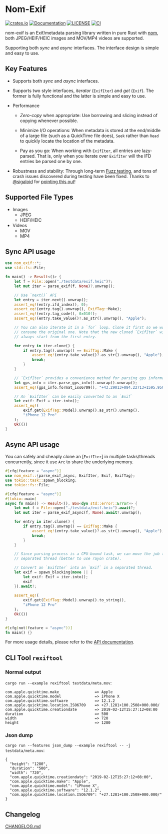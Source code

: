 # Nom-Exif

[![crates.io](https://img.shields.io/crates/v/nom-exif.svg)](https://crates.io/crates/nom-exif)
[![Documentation](https://docs.rs/nom-exif/badge.svg)](https://docs.rs/nom-exif)
[![LICENSE](https://img.shields.io/badge/license-MIT-blue.svg)](LICENSE)
[![CI](https://github.com/mindeng/nom-exif/actions/workflows/rust.yml/badge.svg)](https://github.com/mindeng/nom-exif/actions)

nom-exif is an Exif/metadata parsing library written in pure Rust with
[nom](https://github.com/rust-bakery/nom), both JPEG/HEIF/HEIC images and
MOV/MP4 videos are supported.

Supporting both *sync* and *async* interfaces. The interface design is
simple and easy to use.

## Key Features

- Supports both *sync* and *async* interfaces.

- Supports two style interfaces, *iterator* (`ExifIter`) and *get*
  (`Exif`). The former is fully functional and the latter is simple and
  easy to use.
  
- Performance

  - *Zero-copy* when appropriate: Use borrowing and slicing instead of
    copying whenever possible.
    
  - Minimize I/O operations: When metadata is stored at the end/middle of a
    large file (such as a QuickTime file does), `Seek` rather than `Read`
    to quickly locate the location of the metadata.
    
  - Pay as you go: When working with `ExifIter`, all entries are
    lazy-parsed. That is, only when you iterate over `ExifIter` will the
    IFD entries be parsed one by one.
    
- Robustness and stability: Through long-term [Fuzz
  testing](https://github.com/rust-fuzz/afl.rs), and tons of crash issues
  discovered during testing have been fixed. Thanks to
  [@sigaloid](https://github.com/sigaloid) for [pointing this
  out](https://github.com/mindeng/nom-exif/pull/5)!

## Supported File Types

- Images
  - JPEG
  - HEIF/HEIC
- Videos
  - MOV
  - MP4

## Sync API usage

```rust
use nom_exif::*;
use std::fs::File;

fn main() -> Result<()> {
    let f = File::open("./testdata/exif.heic")?;
    let mut iter = parse_exif(f, None)?.unwrap();

    // Use `next()` API
    let entry = iter.next().unwrap();
    assert_eq!(entry.ifd_index(), 0);
    assert_eq!(entry.tag().unwrap(), ExifTag::Make);
    assert_eq!(entry.tag_code(), 0x010f);
    assert_eq!(entry.take_value()?.as_str().unwrap(), "Apple");

    // You can also iterate it in a `for` loop. Clone it first so we won't
    // consume the original one. Note that the new cloned `ExifIter` will
    // always start from the first entry.

    for entry in iter.clone() {
        if entry.tag().unwrap() == ExifTag::Make {
            assert_eq!(entry.take_value()?.as_str().unwrap(), "Apple");
            break;
        }
    }

    // `ExifIter` provides a convenience method for parsing gps information
    let gps_info = iter.parse_gps_info().unwrap().unwrap();
    assert_eq!(gps_info.format_iso6709(), "+43.29013+084.22713+1595.950/");

    // An `ExifIter` can be easily converted to an `Exif`
    let exif: Exif = iter.into();
    assert_eq!(
        exif.get(ExifTag::Model).unwrap().as_str().unwrap(),
        "iPhone 12 Pro"
    );
    Ok(())
}
```

## Async API usage

You can safely and cheaply clone an [`ExifIter`] in multiple tasks/threads
concurrently, since it use `Arc` to share the underlying memory.

```rust
#[cfg(feature = "async")]
use nom_exif::{parse_exif_async, ExifIter, Exif, ExifTag};
use tokio::task::spawn_blocking;
use tokio::fs::File;

#[cfg(feature = "async")]
#[tokio::main]
async fn main() -> Result<(), Box<dyn std::error::Error>> {
    let mut f = File::open("./testdata/exif.heic").await?;
    let mut iter = parse_exif_async(f, None).await?.unwrap();

    for entry in iter.clone() {
        if entry.tag().unwrap() == ExifTag::Make {
            assert_eq!(entry.take_value()?.as_str().unwrap(), "Apple");
            break;
        }
    }

    // Since parsing process is a CPU-bound task, we can move the job to a
    // separated thread (better to use rayon crate).

    // Convert an `ExifIter` into an `Exif` in a separated thread.
    let exif = spawn_blocking(move || {
        let exif: Exif = iter.into();
        exif
    }).await?;
    
    assert_eq!(
        exif.get(ExifTag::Model).unwrap().to_string(),
        "iPhone 12 Pro"
    );
    Ok(())
}

#[cfg(not(feature = "async"))]
fn main() {}
```

For more usage details, please refer to the [API
documentation](https://docs.rs/nom-exif/latest/nom_exif/).

## CLI Tool `rexiftool`

### Normal output

`cargo run --example rexiftool testdata/meta.mov`:

``` text
com.apple.quicktime.make                => Apple
com.apple.quicktime.model               => iPhone X
com.apple.quicktime.software            => 12.1.2
com.apple.quicktime.location.ISO6709    => +27.1281+100.2508+000.000/
com.apple.quicktime.creationdate        => 2019-02-12T15:27:12+08:00
duration                                => 500
width                                   => 720
height                                  => 1280
```

### Json dump

`cargo run --features json_dump --example rexiftool -- -j testdata/meta.mov`:

``` text
{
  "height": "1280",
  "duration": "500",
  "width": "720",
  "com.apple.quicktime.creationdate": "2019-02-12T15:27:12+08:00",
  "com.apple.quicktime.make": "Apple",
  "com.apple.quicktime.model": "iPhone X",
  "com.apple.quicktime.software": "12.1.2",
  "com.apple.quicktime.location.ISO6709": "+27.1281+100.2508+000.000/"
}
```

## Changelog

[CHANGELOG.md](CHANGELOG.md)
